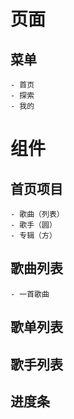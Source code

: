 # 页面
 ## 菜单
    - 首页
    - 探索
    - 我的
 ## 

# 组件
## 首页项目
    - 歌曲（列表）
    - 歌手（圆）
    - 专辑（方）
## 歌曲列表
    - 一首歌曲
## 歌单列表
## 歌手列表
## 进度条